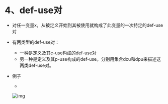 # 4、def-use对

- 对任一变量x，从被定义开始到其被使用就构成了此变量的一次特定的def-use对

- 有两类型的def-use对：

  - 一种是定义及其c-use构成的def-use对
  - 另一种是定义及其p-use构成的def-use。分别用集合dcu和dpu来描述这两类def-use对。

- 例子

  - 

    ![img](https://cdn.jsdelivr.net/gh/ZanderZhao/img20/file/20200117222920.png)